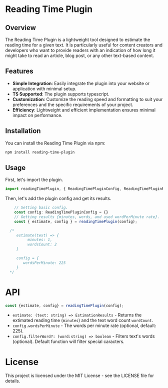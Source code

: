 # Reading Time Plugin

## Overview

The Reading Time Plugin is a lightweight tool designed to estimate the reading time for a given text. It is particularly useful for content creators and developers who want to provide readers with an indication of how long it might take to read an article, blog post, or any other text-based content.

## Features

- **Simple Integration**: Easily integrate the plugin into your website or application with minimal setup.
- **TS Supported**: The plugin supports typescript.
- **Customization**: Customize the reading speed and formatting to suit your preferences and the specific requirements of your project.
- **Efficiency**: Lightweight and efficient implementation ensures minimal impact on performance.

## Installation

You can install the Reading Time Plugin via npm:

```bash
npm install reading-time-plugin
```

## Usage

First, let's import the plugin.

```ts
import readingTimePlugin, { ReadingTimePluginConfig, ReadingTimePluginResults } from 'reading-time-plugin';

```

Then, let's add the plugin config and get its results.

```ts
    // Setting basic config.
    const config: ReadingTimePluginConfig = {}
    // Getting results {minutes, words, and used wordPerMinute rate}.
    const { estimate, config } = readingTimePlugin(config);

  /*
     estimate(text) => {
          minutes: 1,
          wordsCount: 2
     }

     config = {
        wordsPerMinute: 225
     }
  */
```

# API

```ts
const {estimate, config} = readingTimePlugin(config);
```

- `estimate: (text: string) => EstimationResults` - Returns the extimated reading time (`minutes`) and the text word count `wordCount`.
- `config.wordsPerMinute` - The words per minute rate (optional, default: 225).
- `config.filterWord?: (word:string) => boolean` - Filters text's words (optional). Default function will filter special caracters.

# License

This project is licensed under the MIT License - see the LICENSE file for details.
